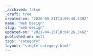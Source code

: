 ```yaml
---
_archived: false
_draft: true
created-on: "2020-09-21T13:09:40.439Z"
name: "Web Design"
slug: "web-design"
updated-on: "2021-04-15T18:04:26.346Z"
published-on: null
tags: "category"
layout: "single-category.html"
---
```



